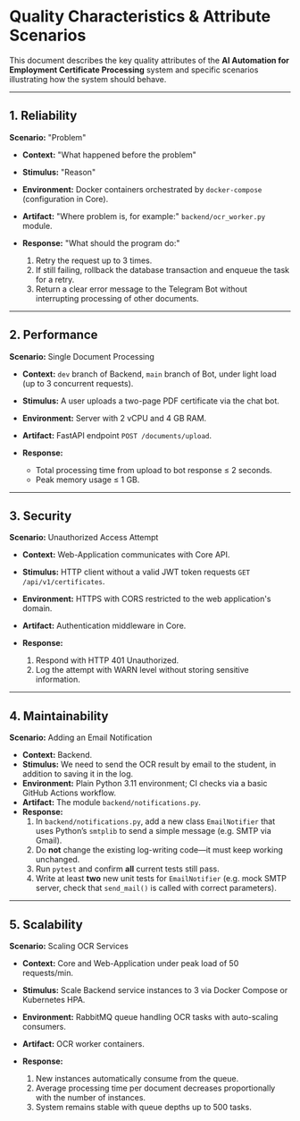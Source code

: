 # Quality Characteristics & Attribute Scenarios

This document describes the key quality attributes of the **AI Automation for Employment Certificate Processing** system and specific scenarios illustrating how the system should behave.

---

## 1. Reliability

**Scenario:** "Problem"

* **Context:** "What happened before the problem"
* **Stimulus:** "Reason"
* **Environment:** Docker containers orchestrated by `docker-compose` (configuration in Core).
* **Artifact:** "Where problem is, for example:" `backend/ocr_worker.py` module.
* **Response:** "What should the program do:"

  1. Retry the request up to 3 times.
  2. If still failing, rollback the database transaction and enqueue the task for a retry.
  3. Return a clear error message to the Telegram Bot without interrupting processing of other documents.

---

## 2. Performance

**Scenario:** Single Document Processing

* **Context:** `dev` branch of Backend, `main` branch of Bot, under light load (up to 3 concurrent requests).
* **Stimulus:** A user uploads a two-page PDF certificate via the chat bot.
* **Environment:** Server with 2 vCPU and 4 GB RAM.
* **Artifact:** FastAPI endpoint `POST /documents/upload`.
* **Response:**

  * Total processing time from upload to bot response ≤ 2 seconds.
  * Peak memory usage ≤ 1 GB.

---

## 3. Security

**Scenario:** Unauthorized Access Attempt

* **Context:** Web-Application communicates with Core API.
* **Stimulus:** HTTP client without a valid JWT token requests `GET /api/v1/certificates`.
* **Environment:** HTTPS with CORS restricted to the web application's domain.
* **Artifact:** Authentication middleware in Core.
* **Response:**

  1. Respond with HTTP 401 Unauthorized.
  2. Log the attempt with WARN level without storing sensitive information.

---

## 4. Maintainability

**Scenario:** Adding an Email Notification

* **Context:** Backend.  
* **Stimulus:** We need to send the OCR result by email to the student, in addition to saving it in the log.  
* **Environment:** Plain Python 3.11 environment; CI checks via a basic GitHub Actions workflow.  
* **Artifact:** The module `backend/notifications.py`.  
* **Response:**  
  1. In `backend/notifications.py`, add a new class `EmailNotifier` that uses Python’s `smtplib` to send a simple message (e.g. SMTP via Gmail).  
  2. Do **not** change the existing log-writing code—it must keep working unchanged.  
  3. Run `pytest` and confirm **all** current tests still pass.  
  4. Write at least **two** new unit tests for `EmailNotifier` (e.g. mock SMTP server, check that `send_mail()` is called with correct parameters).
---

## 5. Scalability

**Scenario:** Scaling OCR Services

* **Context:** Core and Web-Application under peak load of 50 requests/min.
* **Stimulus:** Scale Backend service instances to 3 via Docker Compose or Kubernetes HPA.
* **Environment:** RabbitMQ queue handling OCR tasks with auto-scaling consumers.
* **Artifact:** OCR worker containers.
* **Response:**

  1. New instances automatically consume from the queue.
  2. Average processing time per document decreases proportionally with the number of instances.
  3. System remains stable with queue depths up to 500 tasks.

